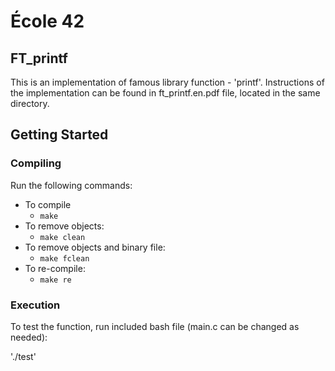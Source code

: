 
# École 42

## FT_printf

This is an implementation of famous library function - 'printf'.
Instructions of the implementation can be found in ft_printf.en.pdf file, located in the same directory. 

## Getting Started

### Compiling

Run the following commands:

* To compile
	- `make`
* To remove objects:
	- `make clean`
* To remove objects and binary file:
	- `make fclean`
* To re-compile:
	- `make re`

### Execution
 To test the function, run included bash file (main.c can be changed as needed):

 './test'